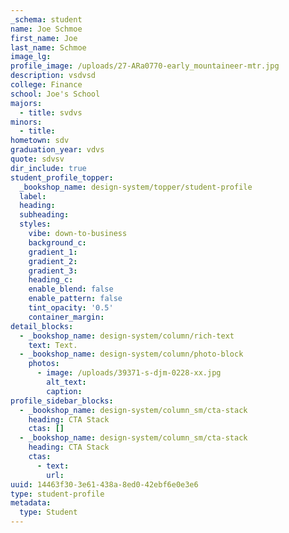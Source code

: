 ```yaml
---
_schema: student
name: Joe Schmoe
first_name: Joe
last_name: Schmoe
image_lg:
profile_image: /uploads/27-ARa0770-early_mountaineer-mtr.jpg
description: vsdvsd
college: Finance
school: Joe's School
majors:
  - title: svdvs
minors:
  - title:
hometown: sdv
graduation_year: vdvs
quote: sdvsv
dir_include: true
student_profile_topper:
  _bookshop_name: design-system/topper/student-profile
  label:
  heading:
  subheading:
  styles:
    vibe: down-to-business
    background_c:
    gradient_1:
    gradient_2:
    gradient_3:
    heading_c:
    enable_blend: false
    enable_pattern: false
    tint_opacity: '0.5'
    container_margin:
detail_blocks:
  - _bookshop_name: design-system/column/rich-text
    text: Text.
  - _bookshop_name: design-system/column/photo-block
    photos:
      - image: /uploads/39371-s-djm-0228-xx.jpg
        alt_text:
        caption:
profile_sidebar_blocks:
  - _bookshop_name: design-system/column_sm/cta-stack
    heading: CTA Stack
    ctas: []
  - _bookshop_name: design-system/column_sm/cta-stack
    heading: CTA Stack
    ctas:
      - text:
        url:
uuid: 14463f30-3e61-438a-8ed0-42ebf6e0e3e6
type: student-profile
metadata:
  type: Student
---
```

